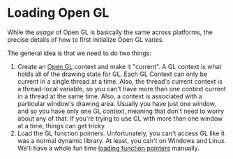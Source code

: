 
# Loading Open GL

While the *usage* of Open GL is basically the same across platforms,
the precise details of how to first initialize Open GL varies.

The general idea is that we need to do two things:

1) Create an [Open GL](https://www.khronos.org/opengl/wiki/OpenGL_Context) context and make it "current".
  A GL context is what holds all of the drawing state for GL.
  Each GL Context can only be current in a single thread at a time.
  Also, the thread's current context is a thread-local variable,
  so you can't have more than one context current in a thread at the same time.
  Also, a context is associated with a particular window's drawing area.
  Usually you have just one window,
  and so you have only one GL context,
  meaning that don't need to worry about any of that.
  If you're trying to use GL with more than one window at a time,
  things can get tricky.
2) Load the GL function pointers.
  Unfortunately, you can't access GL like it was a normal dynamic library.
  At least, you can't on Windows and Linux.
  We'll have a whole fun time [loading function pointers](https://www.khronos.org/opengl/wiki/Load_OpenGL_Functions) manually.
